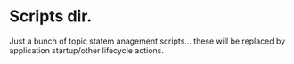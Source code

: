 # Scripts dir.

Just a bunch of topic statem anagement scripts... these will be replaced by application startup/other lifecycle actions.
